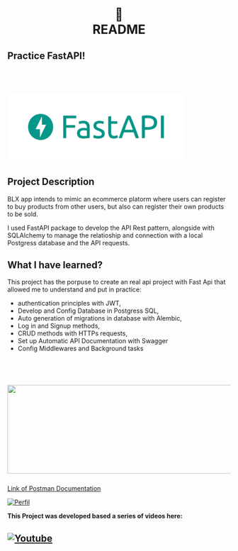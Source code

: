 <h1 align="center">
📄<br>README 
</h1>

## Practice FastAPI!
<h1 align="left">
    <br> <img src="fastapi_img.png" height = 150 width = 400>
</h1>

## Project Description

BLX app intends to mimic an ecommerce platorm where users can register to buy products from other users, but also can register their own products to be sold.

I used FastAPI package to develop the API Rest pattern, alongside with SQLAlchemy to manage the relatioship and connection with a local Postgress database and the API requests.
    

## What I have learned?

This project has the porpuse to create an real api project with Fast Api that allowed me to understand and put in practice:

- authentication principles with JWT, 
- Develop and Config Database in Postgress SQL,
- Auto generation of migrations in database with Alembic,
- Log in and Signup methods, 
- CRUD methods with HTTPs requests,
- Set up Automatic API Documentation with Swagger
- Config Middlewares and Background tasks

<h1 align="left">
    <br> <img src="https://ik.imagekit.io/k9qr1muy2/Screenshot_2023-03-07_105046.png?ik-sdk-version=javascript-1.4.3&updatedAt=1678197059754" height = 200 width = 600>
</h1>

[Link of Postman Documentation](https://documenter.getpostman.com/view/17562240/2s93Joz6ab)

[![Perfil](https://img.shields.io/badge/perfil%20-%23323330.svg?&style=for-the-badge&logo=perfil&logoColor=black&color=F745B5)](https://github.com/rodrigolaa)

**This Project was developed based a series of videos here:**

[![Youtube](https://img.shields.io/badge/YouTube-FF0000?style=for-the-badge&logo=youtube&logoColor=white)](https://www.youtube.com/watch?v=Hx6w7JXYHbY&list=PLuhCJtW2i-wKK9HjfYJI4RIcd9AMIi88k)
---
